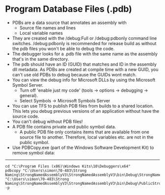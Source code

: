 # Program Database Files (.pdb)

  * PDBs are a data source that annotates an assembly with 
    * Source file names and lines
    * Local variable names
  * They are created with the /debug:Full or /debug:pdbonly command line switches. /debug:pdbonly is recommended for release build as without the pdb files you won't be able to debug the code.
  * The debugger looks for a .pdb file with the same name as the assembly that's in the same directory.
  * The pdb should have an ID (GUID) that matches and ID in the assembly dll metadata. As PDBs are created at compile time with a new GUID, you can't use old PDBs to debug because the GUIDs wont match.
  * You can view the debug info for Microsoft DLLs by using the Microsoft Symbol Server. 
    * Turn off 'enable just my code' (tools -> options -> debugging -> general).
    * Select Symbols -> Microsoft Symbols Server
  * You can use TFS to publish PDB files from builds to a shared location. This lets you debug previous versions of an application without have the source code.
  * You can't debug without PDB files!
  * A PDB file contains private and public symbol data. 
    * A public PDB file only contains items that are available from one source file to another. Therefore, local variables etc. are not in the public symbol.
  * Use PDBCopy.exe (part of the Windows Software Development Kit) to remove symbol data:

 ---

    cd "C:\Program Files (x86)\Windows Kits\10\Debuggers\x64"
    pdbcopy "C:\Users\simon\70-483\Strong Naming\StrongNamedAssemblyV3\StrongNamedAssemblyV3\bin\Debug\StrongNamedAssembly.pdb" "C:\Users\simon\70-483\Strong Naming\StrongNamedAssemblyV3\StrongNamedAssemblyV3\bin\Debug\PublicStrongNamedAssembly.pdb" -p

<!--stackedit_data:
eyJoaXN0b3J5IjpbMjA0MTA4MDU5NF19
-->